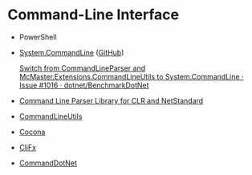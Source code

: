 # Command-Line Interface
- PowerShell
- [System.CommandLine](https://learn.microsoft.com/en-us/dotnet/standard/commandline/) ([GitHub](https://github.com/dotnet/command-line-api))

  [Switch from CommandLineParser and McMaster.Extensions.CommandLineUtils to System.CommandLine · Issue #1016 · dotnet/BenchmarkDotNet](https://github.com/dotnet/BenchmarkDotNet/issues/1016)
- [Command Line Parser Library for CLR and NetStandard](https://github.com/commandlineparser/commandline)
- [CommandLineUtils](https://github.com/natemcmaster/CommandLineUtils)
- [Cocona](https://github.com/mayuki/Cocona)
- [CliFx](https://github.com/Tyrrrz/CliFx)
- [CommandDotNet](https://github.com/bilal-fazlani/commanddotnet)
